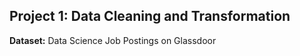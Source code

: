 <!DOCTYPE html>
<html lang="en">
<head>
    <meta charset="UTF-8">
    <meta name="viewport" content="width=device-width, initial-scale=1.0">
</head>
<body>
    <h2>Project 1: Data Cleaning and Transformation</h2>
    <p><b>Dataset:</b> Data Science Job Postings on Glassdoor</p>
</body>
</html>
